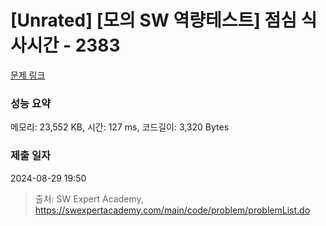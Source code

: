# [Unrated] [모의 SW 역량테스트] 점심 식사시간 - 2383 

[문제 링크](https://swexpertacademy.com/main/code/problem/problemDetail.do?contestProbId=AV5-BEE6AK0DFAVl) 

### 성능 요약

메모리: 23,552 KB, 시간: 127 ms, 코드길이: 3,320 Bytes

### 제출 일자

2024-08-29 19:50



> 출처: SW Expert Academy, https://swexpertacademy.com/main/code/problem/problemList.do